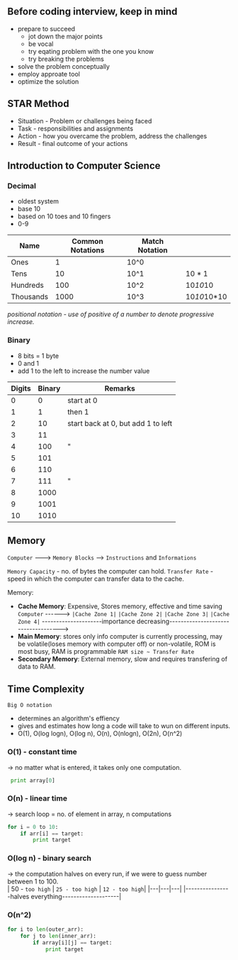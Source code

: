 ## Before coding interview, keep in mind
- prepare to succeed
	- jot down the major points
	- be vocal
	- try eqating problem with the one you know
	- try breaking the problems
- solve the problem conceptually
- employ approate tool
- optimize the solution


## STAR Method
- Situation - Problem or challenges being faced
- Task - responsibilities and assignments
- Action - how you overcame the problem, address the challenges
- Result - final outcome of your actions

## Introduction to Computer Science
### Decimal 
- oldest system
- base 10
- based on 10 toes and 10 fingers
- 0-9

|Name | Common Notations | Match Notation | |
|---|---|---|---|
|Ones|1|10^0||
|Tens|10|10^1|10 * 1|
|Hundreds|100|10^2|10*10*10|
|Thousands|1000|10^3|10*10*10*10|

_positional notation - use of positive of a number to denote progressive increase._

### Binary
- 8 bits = 1 byte
- 0 and 1
- add 1 to the left to increase the number value

|Digits|Binary|Remarks|
|---|---|---|
|0|0|start at 0|
|1|1|then 1|
|2|10|start back at 0, but add 1 to left|
|3|11||
|4|100|"|
|5|101||
|6|110||
|7|111|"|
|8|1000||
|9|1001||
|10|1010||

## Memory
`Computer` ---> `Memory Blocks` --> `Instructions` and `Informations`

`Memory Capacity` - no. of bytes the computer can hold.
`Transfer Rate` - speed in which the computer can transfer data to the cache.

Memory:
- **Cache Memory**: Expensive, Stores memory, effective and time saving
  	`Computer` ------> `|Cache Zone 1|` `|Cache Zone 2|` `|Cache Zone 3|` `|Cache Zone 4|`
  	---------------------importance decreasing------------------------------------>
- **Main Memory**: stores only info computer is currently processing, may be volatile(loses memory with computer off) or non-volatile, ROM is most busy, RAM is programmable
  	`RAM size ~ Transfer Rate`
- **Secondary Memory**: External memory, slow and requires transfering of data to RAM.
  

## Time Complexity
`Big O notation` 
- determines an algorithm's effiency
- gives and estimates how long a code will take to wun on different inputs.
- O(1), O(log logn), O(log n), O(n), O(nlogn), O(2n), O(n^2)

### O(1) - constant time
-> no matter what is entered, it takes only one computation. 
```python
 print array[0]
 ```
### O(n) - linear time 
-> search loop = no. of element in array, n computations
```python
for i = 0 to 10:
	if arr[i] == target:
		print target
```

### O(log n) - binary search 
-> the computation halves on every run, if we were to guess number between 1 to 100.
<br/>
| 50 - `too high` | `25 - too high` | `12 - too high`|
|---|---|---|
|----------------halves everything--------------------|

### O(n^2)
```python
for i to len(outer_arr):
	for j to len(inner_arr):
		if array[i][j] == target:
			print target
```
